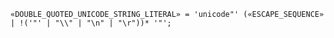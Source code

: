 <!-- This file is generated automatically by infrastructure scripts. Please don't edit by hand. -->

```{ .ebnf .slang-ebnf #DOUBLE_QUOTED_UNICODE_STRING_LITERAL }
«DOUBLE_QUOTED_UNICODE_STRING_LITERAL» = 'unicode"' («ESCAPE_SEQUENCE» | !('"' | "\\" | "\n" | "\r"))* '"';
```
